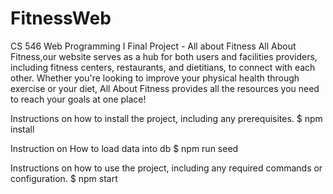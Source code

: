# FitnessWeb
CS 546 Web Programming I Final Project - All about Fitness
All About Fitness,our website serves as a hub for both users and facilities providers, including fitness centers, restaurants, and dietitians, to connect with each other. Whether you're looking to improve your physical health through exercise or your diet, All About Fitness provides all the resources you need to reach your goals at one place!

Instructions on how to install the project, including any prerequisites.
$ npm install

Instruction on How to load data into db
$ npm run seed

Instructions on how to use the project, including any required commands or configuration.
$ npm start

